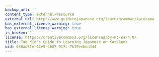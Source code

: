 ```yaml
---
backup_url: ''
content_type: external-resource
external_url: http://www.guidetojapanese.org/learn/grammar/katakana
has_external_licence_warning: true
has_external_license_warning: true
is_broken: ''
license: https://creativecommons.org/licenses/by-nc-sa/4.0/
title: Tae Kim's Guide to Learning Japanese on Katakana
uid: 036ad3fe-42e9-4687-917c-7b19eebea444
---
```

